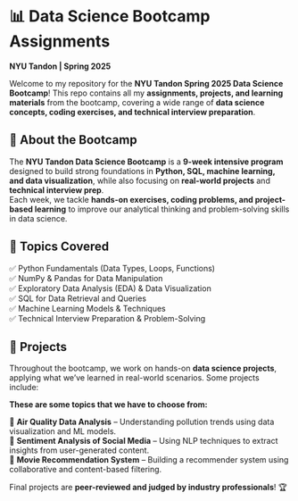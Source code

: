 # 📊 Data Science Bootcamp Assignments  
**NYU Tandon | Spring 2025**  

Welcome to my repository for the **NYU Tandon Spring 2025 Data Science Bootcamp**! 
This repo contains all my **assignments, projects, and learning materials** from the bootcamp, covering a wide range of **data science concepts, coding exercises, and technical interview preparation**.  

## 📌 About the Bootcamp  
The **NYU Tandon Data Science Bootcamp** is a **9-week intensive program** designed to build strong foundations in **Python, SQL, machine learning, and data visualization**, while also focusing on **real-world projects** and **technical interview prep**.  
Each week, we tackle **hands-on exercises, coding problems, and project-based learning** to improve our analytical thinking and problem-solving skills in data science.  

## 📖 Topics Covered  
✅ Python Fundamentals (Data Types, Loops, Functions)  
✅ NumPy & Pandas for Data Manipulation  
✅ Exploratory Data Analysis (EDA) & Data Visualization  
✅ SQL for Data Retrieval and Queries  
✅ Machine Learning Models & Techniques  
✅ Technical Interview Preparation & Problem-Solving  

## 🎯 Projects  
Throughout the bootcamp, we work on hands-on **data science projects**, applying what we’ve learned in real-world scenarios. Some projects include:  

**These are some topics that we have to choose from:**

📌 **Air Quality Data Analysis** – Understanding pollution trends using data visualization and ML models.  
📌 **Sentiment Analysis of Social Media** – Using NLP techniques to extract insights from user-generated content.  
📌 **Movie Recommendation System** – Building a recommender system using collaborative and content-based filtering.  

Final projects are **peer-reviewed and judged by industry professionals**! 🏆  
